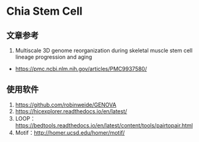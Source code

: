# Chia Stem Cell
## 文章参考
1. Multiscale 3D genome reorganization during skeletal muscle stem cell lineage progression and aging
- https://pmc.ncbi.nlm.nih.gov/articles/PMC9937580/

## 使用软件
1. https://github.com/robinweide/GENOVA
2. https://hicexplorer.readthedocs.io/en/latest/
3. LOOP：https://bedtools.readthedocs.io/en/latest/content/tools/pairtopair.html
4. Motif：http://homer.ucsd.edu/homer/motif/

